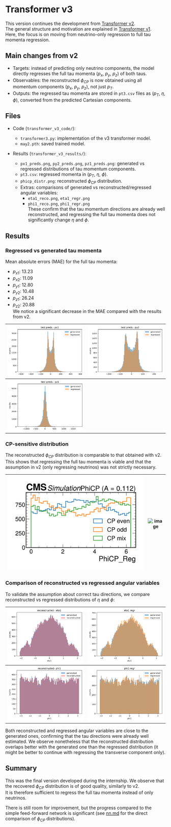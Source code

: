# Transformer v3

This version continues the development from [Transformer v2](../transformer_v2/).  
The general structure and motivation are explained in [Transformer v1](../transformer_v1/).  
Here, the focus is on moving from neutrino-only regression to full tau momenta regression.


## Main changes from v2

- Targets: instead of predicting only neutrino components, the model directly regresses the full tau momenta ($p_x$, $p_y$, $p_z$) of both taus.  
- Observables: the reconstructed $\phi_{CP}$ is now obtained using all momentum components ($p_x$, $p_y$, $p_z$), not just $p_T$.  
- Outputs: the regressed tau momenta are stored in `pt3.csv` files as ($p_T$, $\eta$, $\phi$), converted from the predicted Cartesian components.  

## Files

- Code (`transformer_v3_code/`):  
  - `transformer3.py`: implementation of the v3 transformer model.  
  - `may2.pth`: saved trained model.  

- Results (`transformer_v3_results/`):  
  - `px1_preds.png`, `py2_preds.png`, `pz1_preds.png`: generated vs regressed distributions of tau momentum components.  
  - `pt3.csv`: regressed momenta in ($p_T$, $\eta$, $\phi$).  
  - `phicp_distr.png`: reconstructed $\phi_{CP}$ distribution.  
  - Extras: comparisons of generated vs reconstructed/regressed angular variables:  
    - `eta1_reco.png`, `eta1_regr.png`  
    - `phi1_reco.png`, `phi1_regr.png`  
    These confirm that the tau momentum directions are already well reconstructed, and regressing the full tau momenta does not significantly change $\eta$ and $\phi$.  

## Results

### Regressed vs generated tau momenta

Mean absolute errors (MAE) for the full tau momenta:  

- $p_{x1}$: 13.23  
- $p_{x2}$: 11.09  
- $p_{y1}$: 12.80  
- $p_{y2}$: 10.48  
- $p_{z1}$: 26.24  
- $p_{z2}$: 20.88  
We notice a significant decrease in the MAE compared with the results from v2.

| ![px1 predictions](transformer_v3_results/px1_preds.png) | ![py2 predictions](transformer_v3_results/py2_preds.png) |  
|---|---|  
| ![pz1 predictions](transformer_v3_results/pz1_preds.png) |   |  

### CP-sensitive distribution

The reconstructed $\phi_{CP}$ distribution is comparable to that obtained with v2. This shows that regressing the full tau momenta is viable and that the assumption in v2 (only regressing neutrinos) was not strictly necessary.  

| ![Recovered phiCP](transformer_v3_results/phicp_distr.png) | <img width="2070" height="1440" alt="image" src="https://github.com/user-attachments/assets/a0261b76-1bbc-41f5-9d0b-c229a398a5a4" /> |
|---|---|  

### Comparison of reconstructed vs regressed angular variables

To validate the assumption about correct tau directions, we compare reconstructed vs regressed distributions of $\eta$ and $\phi$:  

| ![eta reco](transformer_v3_results/eta1_reco.png) | ![eta regr](transformer_v3_results/eta1_regr.png) |  
|---|---|  
| ![phi reco](transformer_v3_results/phi1_reco.png) | ![phi regr](transformer_v3_results/phi1_regr.png) |  

Both reconstructed and regressed angular variables are close to the generated ones, confirming that the tau directions were already well estimated. We observe nonetheless that the reconstructed distribution overlaps better with the generated one than the regressed distribution (it might be better to continue with regressing the transverse component only).

## Summary

This was the final version developed during the internship. We observe that the recovered $\phi_{CP}$ distribution is of good quality, similarly to v2.  
It is therefore sufficient to regress the full tau momenta instead of only neutrinos.  

There is still room for improvement, but the progress compared to the simple feed-forward network is significant (see [nn.md](../nn/nn.md) for the direct comparison of $\phi_{CP}$ distributions).  
